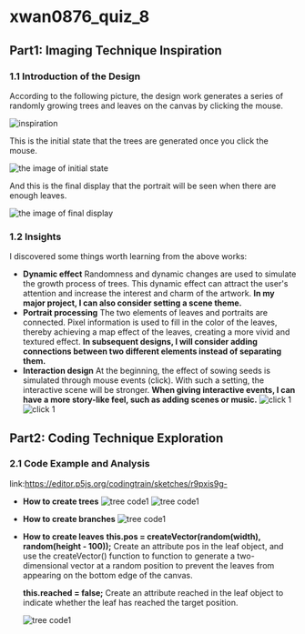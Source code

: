 # xwan0876_quiz_8

## Part1: Imaging Technique Inspiration

### 1.1 Introduction of the Design 
 According to the following picture, the design work generates a series of randomly growing trees and leaves on the canvas by clicking the mouse. 

![inspiration](readmeImages/mar.png)

This is the initial state that the trees are generated once you click the mouse.

![the image of initial state](readmeImages/initial.jpg)

And this is the final display that the portrait will be seen when there are enough leaves.

![the image of final display](readmeImages/final.jpg)

### 1.2 Insights
I discovered some things worth learning from the above works:
- **Dynamic effect** 
  Randomness and dynamic changes are used to simulate the growth process of trees. This dynamic effect can attract the user's attention and increase the interest and charm of the artwork. **In my major project, I can also consider setting a scene theme.**
- **Portrait processing** 
  The two elements of leaves and portraits are connected. Pixel information is used to fill in the color of the leaves, thereby achieving a map effect of the leaves, creating a more vivid and textured effect. **In subsequent designs, I will consider adding connections between two different elements instead of separating them.**
- **Interaction design** 
  At the beginning, the effect of sowing seeds is simulated through mouse events (click). With such a setting, the interactive scene will be stronger. **When giving interactive events, I can have a more story-like feel, such as adding scenes or music.**
![click 1](readmeImages/click1.jpg)
![click 1](readmeImages/click2.jpg)

## Part2: Coding Technique Exploration

### 2.1 Code Example and Analysis
link:https://editor.p5js.org/codingtrain/sketches/r9pxis9g-
- **How to create trees**
  ![tree code1](readmeImages/tree1.png)
  ![tree code1](readmeImages/tree2.png)
- **How to create branches**
  ![tree code1](readmeImages/branche.png)
- **How to create leaves**
  **this.pos = createVector(random(width), random(height - 100));**
  Create an attribute pos in the leaf object, and use the createVector() function to function to generate a two-dimensional vector at a random position to prevent the leaves from appearing on the bottom edge of the canvas.

  **this.reached = false;** 
  Create an attribute reached in the leaf object to indicate whether the leaf has reached the target position.

  ![tree code1](readmeImages/leave.png)



